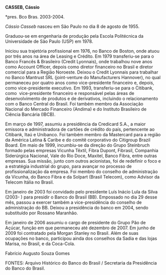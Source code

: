 **CASSEB, Cássio**

\*pres. Bco Bras. 2003-2004.

*Cássio Casseb* nasceu em São Paulo no dia 8 de agosto de 1955.

Graduou-se em engenharia de produção pela Escola Politécnica da
Universidade de São Paulo (USP) em 1978.

Iniciou sua trajetória profissional em 1976, no Banco de Boston, onde
atuou por três anos na área de Leasing e Crédito. Em 1979 transferiu-se
para o Banco Francês & Brasileiro (Credit Lyonnais), onde trabalhou nove
anos como Account Officer, depois como diretor financeiro no Brasil e
diretor comercial para a Região Noroeste. Deixou o Credit Lyonnais para
trabalhar no Banco Mantrust SRL (joint-venture do Manufacturers
Hannover), no qual permaneceu por quatro anos como vice-presidente
financeiro e, depois, como vice-presidente executivo. Em 1993,
transferiu-se para o Citibank, como  vice-presidente financeiro e
responsável pelas áreas de desenvolvimento de produtos e de derivativos,
incluindo o relacionamento com o Banco Central do Brasil. Foi também
membro da Associação Nacional do Mercado Financeiro (Andima) e do
Instituto Brasileiro de Ciência Bancária (IBCB).

Em março de 1997, assumiu a presidência da Credicard S.A., a maior
emissora e administradora de cartões de crédito do país, pertencente ao
Citibank, Itaú e Unibanco. Foi também membro da Mastercard para a região
da América Latina & Caribe e do comitê corporativo do Citigroup Brazil
Board. Em maio de 1999, incumbiu-se da direção do Grupo Steinbruch
formado pelas empresas Vicunha Têxtil, Fibra Dupont, Fibrasil, Companhia
Siderúrgica Nacional, Vale do Rio Doce, Maxitel, Banco Fibra, entre
outras empresas. Sua missão, junto com outros acionistas, foi de
redefinir o foco e a estratégia industrial do grupo, para avançar no
processo de profissionalização da empresa. Foi membro do conselho de
administração da Vicunha, do Banco Fibra e da Solpart (Brasil Telecom),
como Advisor da Telecom Itália no Brasil.

Em janeiro de 2003 foi convidado pelo presidente Luís Inácio Lula da
Silva (2003- ) para presidir o Banco do Brasil (BB). Empossado no dia 29
desse mês, passou a exercer também a vice-presidência do conselho de
administração do BB. Deixou a presidência do banco em 2004, sendo
substituído por Rossano Maranhão.

Em janeiro de 2006 assumiu o cargo de presidente do Grupo Pão de Açúcar,
função em que permaneceu até dezembro de 2007. Em junho de 2009 foi
contratado pela Morgan Stanley no Brasil. Além de suas ocupações no
banco, participou ainda dos conselhos da Sadia e das lojas Marisa, no
Brasil, e da Coca-Cola.

Fabrício Augusto Souza Gomes

FONTES: Arquivo Histórico do Banco do Brasil / Secretaria da Presidência
do Banco do Brasil.
